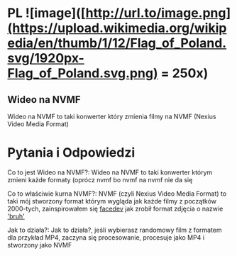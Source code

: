 # PL ![image]([http://url.to/image.png](https://upload.wikimedia.org/wikipedia/en/thumb/1/12/Flag_of_Poland.svg/1920px-Flag_of_Poland.svg.png) = 250x)
## Wideo na NVMF
Wideo na NVMF to taki konwerter który zmienia filmy na NVMF (Nexius Video Media Format)
# Pytania i Odpowiedzi

Co to jest Wideo na NVMF?:
Wideo na NVMF to taki konwerter którym zmieni każde formaty (oprócz nvmf bo nvmf na nvmf nie da się

Co to właściwie kurna NVMF?:
NVMF (czyli Nexius Video Media Format) to taki mój stworzony format którym wygląda jak każde filmy z początków 2000-tych, zainspirowałem się [facedev](https://www.youtube.com/@FaceDevStuff) jak zrobił format zdjęcia o nazwie ['bruh'](https://www.youtube.com/watch?v=48B8FPmMT0g0)

Jak to działa?:
Jak to działa?, jeśli wybierasz randomowy film z formatem dla przykład MP4, zaczyna się procesowanie, procesuje jako MP4 i stworzony jako NVMF
